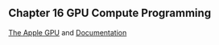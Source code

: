 ## Chapter 16 GPU Compute Programming

[The Apple GPU](https://dougallj.github.io/applegpu/) and [Documentation]( https://dougallj.github.io/applegpu/docs.html)

